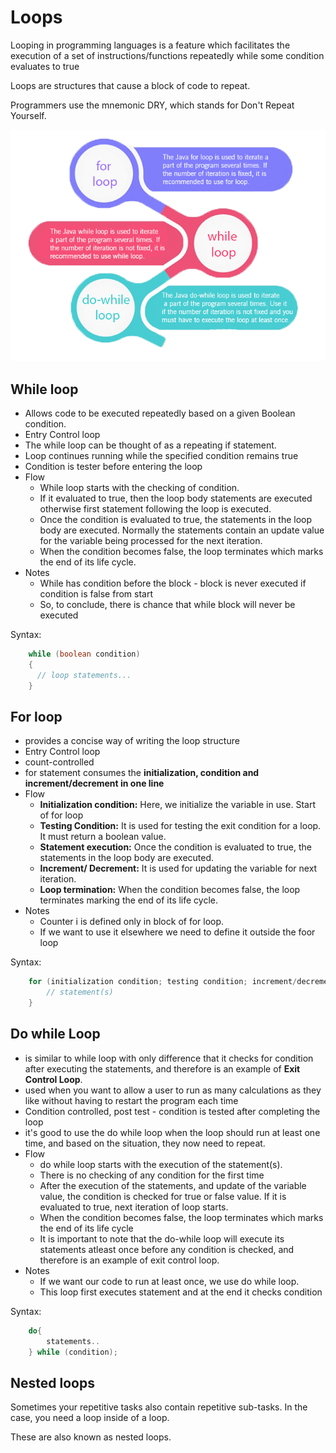 # Loops

Looping in programming languages is a feature which facilitates the execution of a set of instructions/functions repeatedly while some condition evaluates to true

Loops are structures that cause a block of code to repeat.

Programmers use the mnemonic DRY, which stands for Don't Repeat Yourself.

![for while explanation](for-while-exp.png)

## While loop

* Allows code to be executed repeatedly based on a given Boolean condition.
* Entry Control loop
* The while loop can be thought of as a repeating if statement.
* Loop continues running while the specified condition remains true
* Condition is tester before entering the loop
* Flow
  * While loop starts with the checking of condition.
  * If it evaluated to true, then the loop body statements are executed otherwise first statement following the loop is executed.
  * Once the condition is evaluated to true, the statements in the loop body are executed. Normally the statements contain an update value for the variable being processed for the next iteration.
  * When the condition becomes false, the loop terminates which marks the end of its life cycle.
* Notes
  * While has condition before the block - block is never executed if condition is false from start
  * So, to conclude, there is chance that while block will never be executed

Syntax:

```java
    while (boolean condition)
    {
      // loop statements...
    }
```

## For loop

* provides a concise way of writing the loop structure
* Entry Control loop
* count-controlled
* for statement consumes the **initialization, condition and increment/decrement in one line**
* Flow
  * **Initialization condition:** Here, we initialize the variable in use. Start of for loop
  * **Testing Condition:** It is used for testing the exit condition for a loop. It must return a boolean value.
  * **Statement execution:** Once the condition is evaluated to true, the statements in the loop body are executed.
  * **Increment/ Decrement:** It is used for updating the variable for next iteration. 
  * **Loop termination:** When the condition becomes false, the loop terminates marking the end of its life cycle.
* Notes
  * Counter i is defined only in block of for loop.
  * If we want to use it elsewhere we need to define it outside the foor loop

Syntax:

```java
    for (initialization condition; testing condition; increment/decrement){
        // statement(s)
    }
```

## Do while Loop

* is similar to while loop with only difference that it checks for condition after executing the statements, and therefore is an example of **Exit Control Loop**.
* used when you want to allow a user to run as many calculations as they like without having to restart the program each time
* Condition controlled, post test - condition is tested after completing the loop
* it's good to use the do while loop when the loop should run at least one time, and based on the situation, they now need to repeat.
* Flow
  * do while loop starts with the execution of the statement(s).
  * There is no checking of any condition for the first time
  * After the execution of the statements, and update of the variable value, the condition is checked for true or false value. If it is evaluated to true, next iteration of loop starts.
  * When the condition becomes false, the loop terminates which marks the end of its life cycle
  * It is important to note that the do-while loop will execute its statements atleast once before any condition is checked, and therefore is an example of exit control loop.
* Notes
  * If we want our code to run at least once, we use do while loop.
  * This loop first executes statement  and at the end it checks condition

Syntax:

```java
    do{
        statements..
    } while (condition);
```

## Nested loops

Sometimes your repetitive tasks also contain repetitive sub-tasks. In the case, you need a loop inside of a loop.

These are also known as nested loops.



